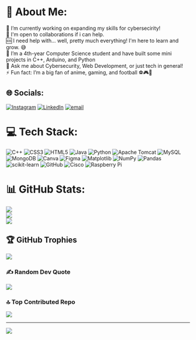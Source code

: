 # 💫 About Me:
🔭 I’m currently working on expanding my skills for cybersecirity!<br>🤝 I'm open to collaborations if i can help.<br>🆘 I need help with... well, pretty much everything! I'm here to learn and grow. 😅<br>🌱 I’m a 4th-year Computer Science student and have built some mini projects in C++, Arduino, and Python<br>💬 Ask me about Cybersecurity, Web Development, or just tech in general!<br>⚡ Fun fact: I’m a big fan of anime, gaming, and football ⚽🎮🎌


## 🌐 Socials:
[![Instagram](https://img.shields.io/badge/Instagram-%23E4405F.svg?logo=Instagram&logoColor=white)](https://instagram.com/_azlaan4747_) [![LinkedIn](https://img.shields.io/badge/LinkedIn-%230077B5.svg?logo=linkedin&logoColor=white)](https://linkedin.com/in/azlaan-khan-bb54b422b) [![email](https://img.shields.io/badge/Email-D14836?logo=gmail&logoColor=white)](mailto:kazlaan998@gmail.com) 

# 💻 Tech Stack:
![C++](https://img.shields.io/badge/c++-%2300599C.svg?style=for-the-badge&logo=c%2B%2B&logoColor=white) ![CSS3](https://img.shields.io/badge/css3-%231572B6.svg?style=for-the-badge&logo=css3&logoColor=white) ![HTML5](https://img.shields.io/badge/html5-%23E34F26.svg?style=for-the-badge&logo=html5&logoColor=white) ![Java](https://img.shields.io/badge/java-%23ED8B00.svg?style=for-the-badge&logo=openjdk&logoColor=white) ![Python](https://img.shields.io/badge/python-3670A0?style=for-the-badge&logo=python&logoColor=ffdd54) ![Apache Tomcat](https://img.shields.io/badge/apache%20tomcat-%23F8DC75.svg?style=for-the-badge&logo=apache-tomcat&logoColor=black) ![MySQL](https://img.shields.io/badge/mysql-4479A1.svg?style=for-the-badge&logo=mysql&logoColor=white) ![MongoDB](https://img.shields.io/badge/MongoDB-%234ea94b.svg?style=for-the-badge&logo=mongodb&logoColor=white) ![Canva](https://img.shields.io/badge/Canva-%2300C4CC.svg?style=for-the-badge&logo=Canva&logoColor=white) ![Figma](https://img.shields.io/badge/figma-%23F24E1E.svg?style=for-the-badge&logo=figma&logoColor=white) ![Matplotlib](https://img.shields.io/badge/Matplotlib-%23ffffff.svg?style=for-the-badge&logo=Matplotlib&logoColor=black) ![NumPy](https://img.shields.io/badge/numpy-%23013243.svg?style=for-the-badge&logo=numpy&logoColor=white) ![Pandas](https://img.shields.io/badge/pandas-%23150458.svg?style=for-the-badge&logo=pandas&logoColor=white) ![scikit-learn](https://img.shields.io/badge/scikit--learn-%23F7931E.svg?style=for-the-badge&logo=scikit-learn&logoColor=white) ![GitHub](https://img.shields.io/badge/github-%23121011.svg?style=for-the-badge&logo=github&logoColor=white) ![Cisco](https://img.shields.io/badge/cisco-%23049fd9.svg?style=for-the-badge&logo=cisco&logoColor=black) ![Raspberry Pi](https://img.shields.io/badge/-Raspberry_Pi-C51A4A?style=for-the-badge&logo=Raspberry-Pi)
# 📊 GitHub Stats:
![](https://github-readme-stats.vercel.app/api?username=kazlaan998&theme=default&hide_border=false&include_all_commits=false&count_private=false)<br/>
![](https://nirzak-streak-stats.vercel.app/?user=kazlaan998&theme=default&hide_border=false)<br/>
![](https://github-readme-stats.vercel.app/api/top-langs/?username=kazlaan998&theme=default&hide_border=false&include_all_commits=false&count_private=false&layout=compact)

## 🏆 GitHub Trophies
![](https://github-profile-trophy.vercel.app/?username=kazlaan998&theme=tokyonight&no-frame=false&no-bg=false&margin-w=4)

### ✍️ Random Dev Quote
![](https://quotes-github-readme.vercel.app/api?type=horizontal&theme=light)

### 🔝 Top Contributed Repo
![](https://github-contributor-stats.vercel.app/api?username=kazlaan998&limit=5&theme=default&combine_all_yearly_contributions=true)

---
[![](https://visitcount.itsvg.in/api?id=kazlaan998&icon=0&color=0)](https://visitcount.itsvg.in)

<!-- Proudly created with GPRM ( https://gprm.itsvg.in ) -->
